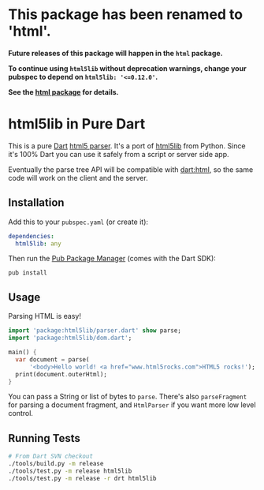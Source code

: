 # This package has been renamed to 'html'.

**Future releases of this package will happen in the `html` package.**

**To continue using `html5lib` without deprecation warnings, change your pubspec
to depend on `html5lib: '<=0.12.0'`.**

**See the [html package](https://pub.dartlang.org/packages/html) for details.**

html5lib in Pure Dart
=====================

This is a pure [Dart][dart] [html5 parser][html5parse]. It's a port of
[html5lib](http://code.google.com/p/html5lib/) from Python. Since it's 100%
Dart you can use it safely from a script or server side app.

Eventually the parse tree API will be compatible with [dart:html][d_html], so
the same code will work on the client and the server.

Installation
------------

Add this to your `pubspec.yaml` (or create it):
```yaml
dependencies:
  html5lib: any
```
Then run the [Pub Package Manager][pub] (comes with the Dart SDK):

    pub install

Usage
-----

Parsing HTML is easy!
```dart
import 'package:html5lib/parser.dart' show parse;
import 'package:html5lib/dom.dart';

main() {
  var document = parse(
      '<body>Hello world! <a href="www.html5rocks.com">HTML5 rocks!');
  print(document.outerHtml);
}
```

You can pass a String or list of bytes to `parse`.
There's also `parseFragment` for parsing a document fragment, and `HtmlParser`
if you want more low level control.

Running Tests
-------------

```bash
# From Dart SVN checkout
./tools/build.py -m release
./tools/test.py -m release html5lib
./tools/test.py -m release -r drt html5lib
```

[dart]: http://www.dartlang.org/
[html5parse]: http://dev.w3.org/html5/spec/parsing.html
[d_html]: http://api.dartlang.org/docs/continuous/dart_html.html
[files]: http://html5lib.googlecode.com/hg/python/html5lib/
[pub]: http://www.dartlang.org/docs/pub-package-manager/
